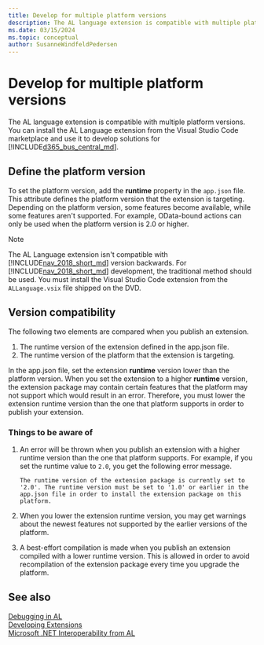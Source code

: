 ```yaml
---
title: Develop for multiple platform versions
description: The AL language extension is compatible with multiple platform versions for developing solutions in marketplace.
ms.date: 03/15/2024
ms.topic: conceptual
author: SusanneWindfeldPedersen
---
```


# Develop for multiple platform versions

The AL language extension is compatible with multiple platform versions. You can install the AL Language extension from the Visual Studio Code marketplace and use it to develop solutions for [!INCLUDE[d365_bus_central_md](includes/d365_bus_central_md.md)].

## Define the platform version

To set the platform version, add the **runtime** property in the `app.json` file. This attribute defines the platform version that the extension is targeting. Depending on the platform version, some features become available, while some features aren't supported. For example, OData-bound actions can only be used when the platform version is 2.0 or higher. 

> [!NOTE]  
> The AL Language extension isn't compatible with [!INCLUDE[nav_2018_short_md](includes/nav_2018_short_md.md)] version backwards. For [!INCLUDE[nav_2018_short_md](includes/nav_2018_short_md.md)] development, the traditional method should be used. You must install the Visual Studio Code extension from the `ALLanguage.vsix` file shipped on the DVD. 

## Version compatibility

The following two elements are compared when you publish an extension.

1. The runtime version of the extension defined in the app.json file.
2. The runtime version of the platform that the extension is targeting.

In the app.json file, set the extension **runtime** version lower than the platform version. When you set the extension to a higher **runtime** version, the extension package may contain certain features that the platform may not support which would result in an error. Therefore, you must lower the extension runtime version than the one that platform supports in order to publish your extension.

### Things to be aware of

1. An error will be thrown when you publish an extension with a higher runtime version than the one that platform supports. For example, if you set the runtime value to `2.0`, you get the following error message.  

    `The runtime version of the extension package is currently set to '2.0'. The runtime version must be set to '1.0' or earlier in the app.json file in order to install the extension package on this platform.`  

2. When you lower the extension runtime version, you may get warnings about the newest features not supported by the earlier versions of the platform.

3. A best-effort compilation is made when you publish an extension compiled with a lower runtime version. This is allowed in order to avoid recompilation of the extension package every time you upgrade the platform. 

## See also

[Debugging in AL](devenv-debugging.md)  
[Developing Extensions](devenv-dev-overview.md)  
[Microsoft .NET Interoperability from AL](devenv-get-started-call-dotnet-from-al.md)  
